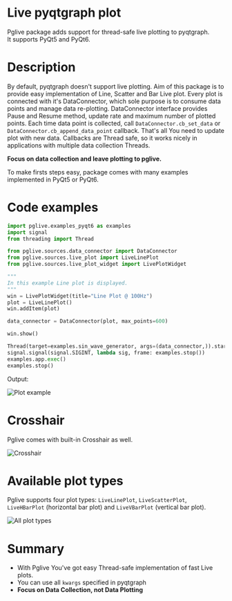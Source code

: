 # Live pyqtgraph plot

Pglive package adds support for thread-safe live plotting to pyqtgraph.  
It supports PyQt5 and PyQt6.

# Description #

By default, pyqtgraph doesn't support live plotting.
Aim of this package is to provide easy implementation of Line, Scatter and Bar Live plot.
Every plot is connected with it's DataConnector, which sole purpose is to consume data points and manage data re-plotting.
DataConnector interface provides Pause and Resume method, update rate and maximum number of plotted points.
Each time data point is collected, call `DataConnector.cb_set_data` or `DataConnector.cb_append_data_point` callback.
That's all You need to update plot with new data.
Callbacks are Thread safe, so it works nicely in applications with multiple data collection Threads.  

**Focus on data collection and leave plotting to pglive.**

To make firsts steps easy, package comes with many examples implemented in PyQt5 or PyQt6.

# Code examples #

```python
import pglive.examples_pyqt6 as examples
import signal
from threading import Thread

from pglive.sources.data_connector import DataConnector
from pglive.sources.live_plot import LiveLinePlot
from pglive.sources.live_plot_widget import LivePlotWidget

"""
In this example Line plot is displayed.
"""
win = LivePlotWidget(title="Line Plot @ 100Hz")
plot = LiveLinePlot()
win.addItem(plot)

data_connector = DataConnector(plot, max_points=600)

win.show()

Thread(target=examples.sin_wave_generator, args=(data_connector,)).start()
signal.signal(signal.SIGINT, lambda sig, frame: examples.stop())
examples.app.exec()
examples.stop()
```

Output:  

![Plot example](https://i.postimg.cc/RFYGfNS6/pglive.gif)

# Crosshair #

Pglive comes with built-in Crosshair as well.

![Crosshair](https://i.postimg.cc/1z75GZLV/pglive-crosshair.gif)

# Available plot types #

Pglive supports four plot types: `LiveLinePlot`, `LiveScatterPlot`, `LiveHBarPlot` (horizontal bar plot) and `LiveVBarPlot` (vertical bar plot).

![All plot types](https://i.postimg.cc/637CsKRC/pglive-allplots.gif)

# Summary #

- With Pglive You've got easy Thread-safe implementation of fast Live plots.
- You can use all `kwargs` specified in pyqtgraph
- **Focus on Data Collection, not Data Plotting**